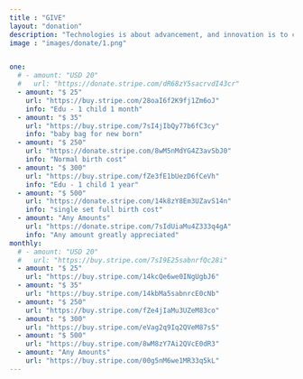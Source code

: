 ```yaml
---
title : "GIVE"
layout: "donation"
description: "Technologies is about advancement, and innovation is to come out with something original and unique, and MHR is combining this tow teUSD s together, to make high quality and affordable helmet for all motorcycle riders."
image : "images/donate/1.png"


one:
  # - amount: "USD 20"
  #   url: "https://donate.stripe.com/dR68zY5sacrvdI43cr"
  - amount: "$ 25"
    url: "https://buy.stripe.com/28oaI6f2K9fj1Zm6oJ"
    info: "Edu - 1 child 1 month"
  - amount: "$ 35"
    url: "https://buy.stripe.com/7sI4jIbQy77b6fC3cy"
    info: "baby bag for new born"
  - amount: "$ 250"
    url: "https://donate.stripe.com/8wM5nMdYG4Z3avSbJ0"
    info: "Normal birth cost"
  - amount: "$ 300"
    url: "https://buy.stripe.com/fZe3fE1bUezD6fCeVh"
    info: "Edu - 1 child 1 year"
  - amount: "$ 500"
    url: "https://donate.stripe.com/14k8zY8Em3UZavS14n"
    info: "single set full birth cost"
  - amount: "Any Amounts"
    url: "https://donate.stripe.com/7sIdUiaMu4Z333q4gA"
    info: "Any amount greatly appreciated"
monthly:
  # - amount: "USD 20"
  #   url: "https://buy.stripe.com/7sI9E25sabnrfQc28i"
  - amount: "$ 25"
    url: "https://buy.stripe.com/14kcQe6we0INgUgbJ6"
  - amount: "$ 35"
    url: "https://buy.stripe.com/14kbMa5sabnrcE0cNb"
  - amount: "$ 250"
    url: "https://buy.stripe.com/fZe4jIaMu3UZeM83co"
  - amount: "$ 300"
    url: "https://buy.stripe.com/eVag2q9Iq2QVeM87sS"
  - amount: "$ 500"
    url: "https://buy.stripe.com/8wM8zY7Ai2QVcE0dR3"
  - amount: "Any Amounts"
    url: "https://buy.stripe.com/00g5nM6we1MR33q5kL"
---
```


